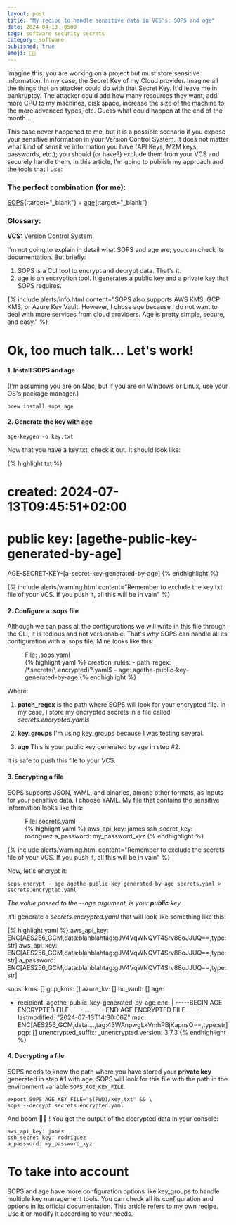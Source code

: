 ```yaml
---
layout: post
title: "My recipe to handle sensitive data in VCS's: SOPS and age"
date: 2024-04-13 -0500
tags: software security secrets
category: software
published: true
emoji: 👨‍💻
---
```


Imagine this: you are working on a project but must store sensitive information. In my case, the Secret Key of my Cloud provider. Imagine all the things that an attacker could do with that Secret Key. It'd leave me in bankruptcy. The attacker could add how many resources they want, add more CPU to my machines, disk space, increase the size of the machine to the more advanced types, etc. Guess what could happen at the end of the month...

This case never happened to me, but it is a possible scenario if you expose your sensitive information in your Version Control System. It does not matter what kind of sensitive information you have (API Keys, M2M keys, passwords, etc.); you should (or have?) exclude them from your VCS and securely handle them. In this article, I'm going to publish my approach and the tools that I use:

### The perfect combination (for me):
[SOPS](https://github.com/getsops/sops){:target="_blank"}  + [age](https://github.com/FiloSottile/age){:target="_blank"} 

### Glossary:
**VCS:** Version Control System.

I'm not going to explain in detail what SOPS and age are; you can check its documentation. But briefly:

1. SOPS is a CLI tool to encrypt and decrypt data. That's it.
2. age is an encryption tool. It generates a public key and a private key that SOPS requires.

{% include alerts/info.html content="SOPS also supports AWS KMS, GCP KMS, or Azure Key Vault. However, I chose age because I do not want to deal with more services from cloud providers. Age is pretty simple, secure, and easy." %}

# Ok, too much talk... Let's work!

#### 1. Install SOPS and age

(I'm assuming you are on Mac, but if you are on Windows or Linux, use your OS's package manager.)

`brew install sops age`

#### 2. Generate the key with age

`age-keygen -o key.txt`

Now that you have a key.txt, check it out. It should look like:

{% highlight txt %}
# created: 2024-07-13T09:45:51+02:00
# public key: [agethe-public-key-generated-by-age]
AGE-SECRET-KEY-[a-secret-key-generated-by-age]
{% endhighlight %}

{% include alerts/warning.html content="Remember to exclude the key.txt file of your VCS. If you push it, all this will be in vain" %}

#### 2. Configure a .sops file
Although we can pass all the configurations we will write in this file through the CLI, it is tedious and not versionable. That's why SOPS can handle all its configuration with a .sops file. Mine looks like this:

<figure>
  <figcaption>File: .sops.yaml</figcaption>
{% highlight yaml %}
creation_rules:
 - path_regex: /*secrets(\.encrypted)?.yaml$
 - age: agethe-public-key-generated-by-age
{% endhighlight %}
</figure>

Where:

1. **patch_regex** is the path where SOPS will look for your encrypted file. In my case, I store my encrypted secrets in a file called _secrets.encrypted.yamls_

2. **key_groups** I'm using key_groups because I was testing several.

3. **age** This is your public key generated by age in step #2.

It is safe to push this file to your VCS.

#### 3. Encrypting a file
SOPS supports JSON, YAML, and binaries, among other formats, as inputs for your sensitive data. I choose YAML. My file that contains the sensitive information looks like this:

<figure>
  <figcaption>File: secrets.yaml</figcaption>
{% highlight yaml %}
aws_api_key: james
ssh_secret_key: rodriguez
a_password: my_password_xyz
{% endhighlight %}
</figure>

{% include alerts/warning.html content="Remember to exclude the secrets file of your VCS. If you push it, all this will be in vain" %}

Now, let's encrypt it:

`sops encrypt --age agethe-public-key-generated-by-age secrets.yaml > secrets.encrypted.yaml`

_The value passed to the --age argument, is your **public** key_

It'll generate a _secrets.encrypted.yaml_ that will look like something like this:

{% highlight yaml %}
aws_api_key: ENC[AES256_GCM,data:blahblahtag:gJV4VqWNQVT4Srv88oJJUQ==,type:str]
aws_api_key: ENC[AES256_GCM,data:blahblahtag:gJV4VqWNQVT4Srv88oJJUQ==,type:str]
a_password: ENC[AES256_GCM,data:blahblahtag:gJV4VqWNQVT4Srv88oJJUQ==,type:str]

sops:
 kms: []
 gcp_kms: []
 azure_kv: []
 hc_vault: []
 age:
 - recipient: agethe-public-key-generated-by-age
 enc: |
 -----BEGIN AGE ENCRYPTED FILE-----
 ...
 -----END AGE ENCRYPTED FILE-----
 lastmodified: "2024-07-13T14:30:06Z"
 mac: ENC[AES256_GCM,data:...,tag:43WAnpwgLkVmhPBjKapnsQ==,type:str]
 pgp: []
 unencrypted_suffix: _unencrypted
 version: 3.7.3
{% endhighlight %}


#### 4. Decrypting a file

SOPS needs to know the path where you have stored your **private key** generated in step #1 with age. SOPS will look for this file with the path in the environment variable `SOPS_AGE_KEY_FILE`.

```
export SOPS_AGE_KEY_FILE="$(PWD)/key.txt" && \
sops --decrypt secrets.encrypted.yaml
```

And boom 💫💫 ! You get the output of the decrypted data in your console:

```
aws_api_key: james
ssh_secret_key: rodriguez
a_password: my_password_xyz
```

# To take into account

SOPS and age have more configuration options like key_groups to handle multiple key management tools. You can check all its configuration and options in its official documentation. This article refers to my own recipe. Use it or modify it according to your needs.
